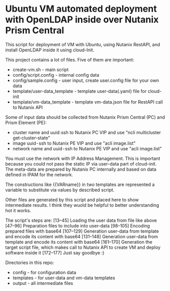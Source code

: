 # Ubuntu VM automated deployment with OpenLDAP inside over Nutanix Prism Central

This script for deployment of VM with Ubuntu, using Nutanix RestAPI, and install OpenLDAP inside it using cloud-Init.

This project contains a lot of files. Five of them are important:
- create-vm.sh - main script
- config/script.config - internal config data
- config/sample.config - user input, create user.config file for your own data
- template/user-data_template - template user-data(.yaml) file for cloud-init
- template/vm-data_template - template vm-data.json file for RestAPI call to Nutanix API

Some of input data should be collected from Nutanix Prism Central (PC) and Prism Element (PE):
- cluster name and uuid: ssh to Nutanix PC VIP and use "ncli multicluster get-cluster-state"
- image uuid - ssh to Nutanix PE VIP and use "acli image.list"
- network name and uuid - ssh to Nutanix PE VIP and use "acli image.list"

You must use the network with IP Address Management. This is important because you could not pass the static IP via user-data part of cloud-init. The meta-data are prepared by Nutanix PC internally and based on data defined in IPAM for the network.

The constructions like {{VARname}} in two templates are represented a variable to substitute via values by described script.

Other files are generated by this script and placed here to show intermediate results. I think they wuold be helpful to better understanding hot it works.

The script's steps are:
[13–45] Loading the user data from file like above
[47–96] Preparation files to include into user-data
[98–105] Encoding prepared files with base64
[107–129] Generation user-data from template and encode its content with base64
[131–148] Generation user-data from template and encode its content with base64
[161–170] Generation the target script file, which makes call to Nutanix API to create VM and deploy software inside it
[172–177] Just say goodbye :)

Directories in this repo:
- config - for configuration data
- templates - for user-data and vm-data templates
- output - all intermediate files
